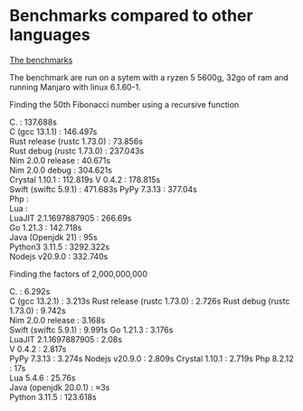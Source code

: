 # Benchmarks compared to other languages

[The benchmarks](https://github.com/Vinz2008/Language-benchmarks)

The benchmark are run on a sytem with a ryzen 5 5600g, 32go of ram and running Manjaro with linux 6.1.60-1.

Finding the 50th Fibonacci number using a recursive function

C. : 137.688s  
C (gcc 13.1.1) : 146.497s  
Rust release (rustc 1.73.0) : 73.856s  
Rust debug (rustc 1.73.0) : 237.043s  
Nim 2.0.0 release :  40.671s  
Nim 2.0.0 debug : 304.621s  
Crystal 1.10.1 : 112.819s
V 0.4.2 : 178.815s   
Swift (swiftc 5.9.1) : 471.683s
PyPy 7.3.13 : 377.04s  
Php :   
Lua :   
LuaJIT 2.1.1697887905 : 266.69s   
Go 1.21.3 : 142.718s  
Java (Openjdk 21) : 95s  
Python3 3.11.5 : 3292.322s  
Nodejs v20.9.0 : 332.740s  

Finding the factors of 2,000,000,000

C. : 6.292s  
C (gcc 13.2.1) : 3.213s 
Rust release (rustc 1.73.0) : 2.726s 
Rust debug (rustc 1.73.0) : 9.742s  
Nim 2.0.0 release : 3.168s  
Swift (swiftc 5.9.1)  : 9.991s
Go 1.21.3 : 3.176s  
LuaJIT 2.1.1697887905 : 2.08s  
V 0.4.2 : 2.817s    
PyPy 7.3.13 : 3.274s 
Nodejs v20.9.0 : 2.809s
Crystal 1.10.1 : 2.719s 
Php 8.2.12 : 17s  
Lua 5.4.6 : 25.76s  
Java (openjdk 20.0.1) : ≈3s  
Python 3.11.5 : 123.618s 